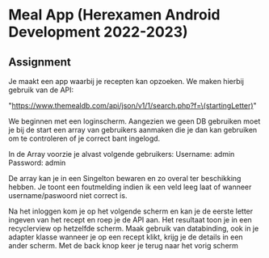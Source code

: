 # Meal App (Herexamen Android Development 2022-2023)
## Assignment
Je maakt een app waarbij je recepten kan opzoeken. We maken hierbij gebruik van de API:

"https://www.themealdb.com/api/json/v1/1/search.php?f=\(startingLetter)"

We beginnen met een loginscherm. 
Aangezien we geen DB gebruiken moet je bij de start een array van gebruikers aanmaken die je dan kan gebruiken om te controleren of je correct bant ingelogd. 

In de Array voorzie je alvast volgende gebruikers:
Username: admin
Password: admin

De array kan je in een Singelton bewaren en zo overal ter beschikking hebben.
Je toont een foutmelding indien ik een veld leeg laat of wanneer username/paswoord niet correct is.


Na het inloggen kom je op het volgende scherm en kan je de eerste letter ingeven van het recept en roep je de API aan. 
Het resultaat toon je in een recyclerview op hetzelfde scherm. 
Maak gebruik van databinding, ook in je adapter klasse wanneer je op een recept klikt, krijg je de details in een ander scherm. 
Met de back knop keer je terug naar het vorig scherm

